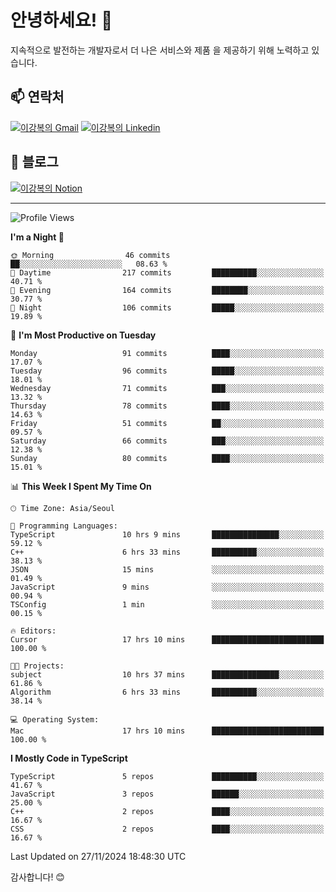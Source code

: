 # 안녕하세요! 👋

지속적으로 발전하는 개발자로서 더 나은 서비스와 제품
을 제공하기 위해 노력하고 있습니다.

## 📫 연락처
[![이강복의 Gmail](https://img.shields.io/badge/Gmail-D14836?style=for-the-badge&logo=gmail&logoColor=white)](mailto:pmmm114@gmail.com)
[![이강복의 Linkedin](https://img.shields.io/badge/LinkedIn-0077B5?style=for-the-badge&logo=linkedin&logoColor=white)](https://www.linkedin.com/in/lkb0297)

## 📝 블로그
[![이강복의 Notion](https://img.shields.io/badge/Notion-000000?style=for-the-badge&logo=notion&logoColor=white)](https://pmmm114.notion.site/)

---
<!--START_SECTION:waka-->
![Profile Views](http://img.shields.io/badge/Profile%20Views-0-blue)

**I'm a Night 🦉** 

```text
🌞 Morning                46 commits          ██░░░░░░░░░░░░░░░░░░░░░░░   08.63 % 
🌆 Daytime                217 commits         ██████████░░░░░░░░░░░░░░░   40.71 % 
🌃 Evening                164 commits         ████████░░░░░░░░░░░░░░░░░   30.77 % 
🌙 Night                  106 commits         █████░░░░░░░░░░░░░░░░░░░░   19.89 % 
```
📅 **I'm Most Productive on Tuesday** 

```text
Monday                   91 commits          ████░░░░░░░░░░░░░░░░░░░░░   17.07 % 
Tuesday                  96 commits          █████░░░░░░░░░░░░░░░░░░░░   18.01 % 
Wednesday                71 commits          ███░░░░░░░░░░░░░░░░░░░░░░   13.32 % 
Thursday                 78 commits          ████░░░░░░░░░░░░░░░░░░░░░   14.63 % 
Friday                   51 commits          ██░░░░░░░░░░░░░░░░░░░░░░░   09.57 % 
Saturday                 66 commits          ███░░░░░░░░░░░░░░░░░░░░░░   12.38 % 
Sunday                   80 commits          ████░░░░░░░░░░░░░░░░░░░░░   15.01 % 
```


📊 **This Week I Spent My Time On** 

```text
🕑︎ Time Zone: Asia/Seoul

💬 Programming Languages: 
TypeScript               10 hrs 9 mins       ███████████████░░░░░░░░░░   59.12 % 
C++                      6 hrs 33 mins       ██████████░░░░░░░░░░░░░░░   38.13 % 
JSON                     15 mins             ░░░░░░░░░░░░░░░░░░░░░░░░░   01.49 % 
JavaScript               9 mins              ░░░░░░░░░░░░░░░░░░░░░░░░░   00.94 % 
TSConfig                 1 min               ░░░░░░░░░░░░░░░░░░░░░░░░░   00.15 % 

🔥 Editors: 
Cursor                   17 hrs 10 mins      █████████████████████████   100.00 % 

🐱‍💻 Projects: 
subject                  10 hrs 37 mins      ███████████████░░░░░░░░░░   61.86 % 
Algorithm                6 hrs 33 mins       ██████████░░░░░░░░░░░░░░░   38.14 % 

💻 Operating System: 
Mac                      17 hrs 10 mins      █████████████████████████   100.00 % 
```

**I Mostly Code in TypeScript** 

```text
TypeScript               5 repos             ██████████░░░░░░░░░░░░░░░   41.67 % 
JavaScript               3 repos             ██████░░░░░░░░░░░░░░░░░░░   25.00 % 
C++                      2 repos             ████░░░░░░░░░░░░░░░░░░░░░   16.67 % 
CSS                      2 repos             ████░░░░░░░░░░░░░░░░░░░░░   16.67 % 
```




 Last Updated on 27/11/2024 18:48:30 UTC
<!--END_SECTION:waka-->

감사합니다! 😊
